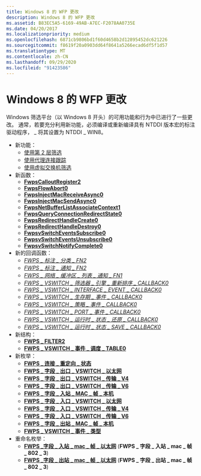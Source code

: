 ```yaml
---
title: Windows 8 的 WFP 更改
description: Windows 8 的 WFP 更改
ms.assetid: B83EC5A5-6169-49AB-A7EC-F2078AA0735E
ms.date: 04/20/2017
ms.localizationpriority: medium
ms.openlocfilehash: 6871cb9806bd1f60d4658b2d12895452dc621226
ms.sourcegitcommit: f8619f20a0903dd64f8641a5266ecad6df5f1d57
ms.translationtype: MT
ms.contentlocale: zh-CN
ms.lasthandoff: 09/29/2020
ms.locfileid: "91423586"
---
```

# <a name="wfp-changes-for-windows-8"></a>Windows 8 的 WFP 更改


Windows 筛选平台（以 Windows 8 开头）的可用功能和行为中已进行了一些更改。 通常，若要充分利用新功能，必须编译或重新编译具有 NTDDI 版本宏的标注驱动程序， \_ 将其设置为 NTDDI \_ WIN8。

-   新功能：
    - [使用第 2 层筛选](using-layer-2-filtering.md)
    - [使用代理连接跟踪](using-proxied-connections-tracking.md)
    - [使用虚拟交换机筛选](using-virtual-switch-filtering.md)
-   新函数：
    - [**FwpsCalloutRegister2**](/windows-hardware/drivers/ddi/fwpsk/nf-fwpsk-fwpscalloutregister2)
    - [**FwpsFlowAbort0**](/windows-hardware/drivers/ddi/fwpsk/nf-fwpsk-fwpsflowabort0)
    - [**FwpsInjectMacReceiveAsync0**](/windows-hardware/drivers/ddi/fwpsk/nf-fwpsk-fwpsinjectmacreceiveasync0)
    - [**FwpsInjectMacSendAsync0**](/windows-hardware/drivers/ddi/fwpsk/nf-fwpsk-fwpsinjectmacsendasync0)
    - [**FwpsNetBufferListAssociateContext1**](/windows-hardware/drivers/ddi/fwpsk/nf-fwpsk-fwpsnetbufferlistassociatecontext1)
    - [**FwpsQueryConnectionRedirectState0**](/windows-hardware/drivers/ddi/fwpsk/nf-fwpsk-fwpsqueryconnectionredirectstate0)
    - [**FwpsRedirectHandleCreate0**](/windows-hardware/drivers/ddi/fwpsk/nf-fwpsk-fwpsredirecthandlecreate0)
    - [**FwpsRedirectHandleDestroy0**](/windows-hardware/drivers/ddi/fwpsk/nf-fwpsk-fwpsredirecthandledestroy0)
    - [**FwpsvSwitchEventsSubscribe0**](/windows-hardware/drivers/ddi/fwpsk/nf-fwpsk-fwpsvswitcheventssubscribe0)
    - [**FwpsvSwitchEventsUnsubscribe0**](/windows-hardware/drivers/ddi/fwpsk/nf-fwpsk-fwpsvswitcheventsunsubscribe0)
    - [**FwpsvSwitchNotifyComplete0**](/windows-hardware/drivers/ddi/fwpsk/nf-fwpsk-fwpsvswitchnotifycomplete0)
-   新的回调函数：
    - [*FWPS \_ 标注 \_ 分类 \_ FN2*](/windows-hardware/drivers/ddi/fwpsk/nc-fwpsk-fwps_callout_classify_fn2)
    - [*FWPS \_ 标注 \_ 通知 \_ FN2*](/windows-hardware/drivers/ddi/fwpsk/nc-fwpsk-fwps_callout_notify_fn2)
    - [*FWPS \_ 网络 \_ 缓冲区 \_ 列表 \_ 通知 \_ FN1*](/windows-hardware/drivers/ddi/fwpsk/nc-fwpsk-fwps_net_buffer_list_notify_fn1)
    - [*FWPS \_ VSWITCH \_ 筛选器 \_ 引擎 \_ 重新排序 \_ CALLBACK0*](/windows-hardware/drivers/ddi/fwpsk/nc-fwpsk-fwps_vswitch_filter_engine_reorder_callback0)
    - [*FWPS \_ VSWITCH \_ INTERFACE \_ EVENT \_ CALLBACK0*](/windows-hardware/drivers/ddi/fwpsk/nc-fwpsk-fwps_vswitch_interface_event_callback0)
    - [*FWPS \_ VSWITCH \_ 生存期 \_ 事件 \_ CALLBACK0*](/windows-hardware/drivers/ddi/fwpsk/nc-fwpsk-fwps_vswitch_lifetime_event_callback0)
    - [*FWPS \_ VSWITCH \_ 策略 \_ 事件 \_ CALLBACK0*](/windows-hardware/drivers/ddi/fwpsk/nc-fwpsk-fwps_vswitch_policy_event_callback0)
    - [*FWPS \_ VSWITCH \_ PORT \_ 事件 \_ CALLBACK0*](/windows-hardware/drivers/ddi/fwpsk/nc-fwpsk-fwps_vswitch_port_event_callback0)
    - [*FWPS \_ VSWITCH \_ 运行时 \_ 状态 \_ 还原 \_ CALLBACK0*](/windows-hardware/drivers/ddi/fwpsk/nc-fwpsk-fwps_vswitch_runtime_state_restore_callback0)
    - [*FWPS \_ VSWITCH \_ 运行时 \_ 状态 \_ SAVE \_ CALLBACK0*](/windows-hardware/drivers/ddi/fwpsk/nc-fwpsk-fwps_vswitch_runtime_state_save_callback0)
-   新结构：
    - [**FWPS \_ FILTER2**](/windows/win32/api/fwpstypes/ns-fwpstypes-fwps_filter2)
    - [**FWPS \_ VSWITCH \_ 事件 \_ 调度 \_ TABLE0**](/windows-hardware/drivers/ddi/fwpsk/ns-fwpsk-fwps_vswitch_event_dispatch_table0_)
-   新枚举：
    - [**FWPS \_ 连接 \_ 重定向 \_ 状态**](/windows-hardware/drivers/ddi/fwpsk/ne-fwpsk-fwps_connection_redirect_state_)
    - [**FWPS \_ 字段 \_ 出口 \_ VSWITCH \_ 以太网**](/windows-hardware/drivers/ddi/fwpsk/ne-fwpsk-fwps_fields_egress_vswitch_ethernet_)
    - [**FWPS \_ 字段 \_ 出口 \_ VSWITCH \_ 传输 \_ V4**](/windows-hardware/drivers/ddi/fwpsk/ne-fwpsk-fwps_fields_egress_vswitch_transport_v4_)
    - [**FWPS \_ 字段 \_ 出口 \_ VSWITCH \_ 传输 \_ V6**](/windows-hardware/drivers/ddi/fwpsk/ne-fwpsk-fwps_fields_egress_vswitch_transport_v6_)
    - [**FWPS \_ 字段 \_ 入站 \_ MAC \_ 帧 \_ 本机**](/windows-hardware/drivers/ddi/fwpsk/ne-fwpsk-fwps_fields_inbound_mac_frame_native_)
    - [**FWPS \_ 字段 \_ 入口 \_ VSWITCH \_ 以太网**](/windows-hardware/drivers/ddi/fwpsk/ne-fwpsk-fwps_fields_ingress_vswitch_ethernet_)
    - [**FWPS \_ 字段 \_ 入口 \_ VSWITCH \_ 传输 \_ V4**](/windows-hardware/drivers/ddi/fwpsk/ne-fwpsk-fwps_fields_ingress_vswitch_transport_v4_)
    - [**FWPS \_ 字段 \_ 入口 \_ VSWITCH \_ 传输 \_ V6**](/windows-hardware/drivers/ddi/fwpsk/ne-fwpsk-fwps_fields_ingress_vswitch_transport_v6_)
    - [**FWPS \_ 字段 \_ 出站 \_ MAC \_ 帧 \_ 本机**](/windows-hardware/drivers/ddi/fwpsk/ne-fwpsk-fwps_fields_outbound_mac_frame_native_)
    - [**FWPS \_ VSWITCH \_ 事件 \_ 类型**](/windows-hardware/drivers/ddi/fwpsk/ne-fwpsk-fwps_vswitch_event_type_)
-   重命名枚举：
    - [**FWPS \_字段 \_ 入站 \_ mac \_ 帧 \_ 以太网**](/windows-hardware/drivers/ddi/fwpsk/ne-fwpsk-fwps_fields_inbound_mac_frame_ethernet_) (**FWPS \_ 字段 \_ 入站 \_ mac \_ 帧 \_ 802 \_ 3**) 
    - [**FWPS \_字段 \_ 出站 \_ mac \_ 帧 \_ 以太网**](/windows-hardware/drivers/ddi/fwpsk/ne-fwpsk-fwps_fields_outbound_mac_frame_ethernet_) (**FWPS \_ 字段 \_ 出站 \_ mac \_ 帧 \_ 802 \_ 3**) 

 

